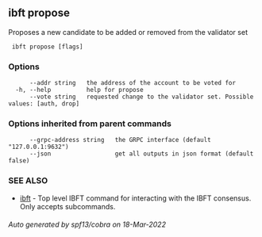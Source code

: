 ##  ibft propose

Proposes a new candidate to be added or removed from the validator set

```
 ibft propose [flags]
```

### Options

```
      --addr string   the address of the account to be voted for
  -h, --help          help for propose
      --vote string   requested change to the validator set. Possible values: [auth, drop]
```

### Options inherited from parent commands

```
      --grpc-address string   the GRPC interface (default "127.0.0.1:9632")
      --json                  get all outputs in json format (default false)
```

### SEE ALSO

* [ ibft](_ibft.md)	 - Top level IBFT command for interacting with the IBFT consensus. Only accepts subcommands.

###### Auto generated by spf13/cobra on 18-Mar-2022
